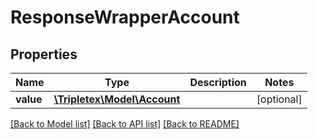 # ResponseWrapperAccount

## Properties
Name | Type | Description | Notes
------------ | ------------- | ------------- | -------------
**value** | [**\Tripletex\Model\Account**](Account.md) |  | [optional] 

[[Back to Model list]](../../README.md#documentation-for-models) [[Back to API list]](../../README.md#documentation-for-api-endpoints) [[Back to README]](../../README.md)

